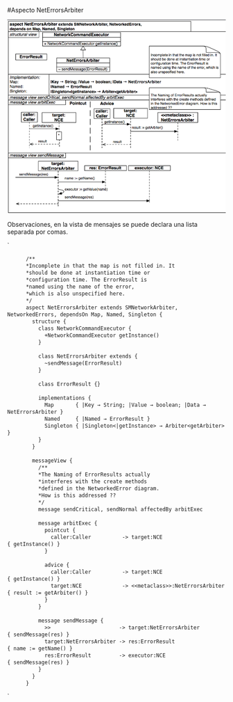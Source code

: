 #Aspecto NetErrorsArbiter

!["Aspecto NetErrorsArbiter"](img/NetErrorsArbiter.png "Aspecto NetErrorsArbiter")

Observaciones, en la vista de mensajes se puede declara una lista separada por comas.

`


          /**
		  *Incomplete in that the map is not filled in. It
		  *should be done at instantiation time or
		  *configuration time. The ErrorResult is
		  *named using the name of the error,
		  *which is also unspecified here.
		  */
          aspect NetErrorsArbiter extends SMNetworkArbiter, NetworkedErrors, dependsOn Map, Named, Singleton {
            structure {
			  class NetworkCommandExecutor {
			    +NetworkCommandExecutor getInstance()
			  }
			  
			  class NetErrorsArbiter extends {
			    ~sendMessage(ErrorResult)
			  }
			  
			  class ErrorResult {}
			  
			  implementations {
			    Map       { |Key → String; |Value → boolean; |Data → NetErrorsArbiter }
				Named     { |Named → ErrorResult }
				Singleton { |Singleton<|getInstance> → Arbiter<getArbiter> }
			  }
			}
			
			messageView {
			  /**
			  *The Naming of ErrorResults actually
			  *interferes with the create methods
			  *defined in the NetworkedError diagram.
			  *How is this addressed ??
			  */
			  message sendCritical, sendNormal affectedBy arbitExec
			  
			  message arbitExec {
			    pointcut {
				  caller:Caller          -> target:NCE                     { getInstance() }
				}
				
				advice {
				  caller:Caller          -> target:NCE                     { getInstance() }
				  target:NCE             -> <<metaclass>>:NetErrorsArbiter { result := getArbiter() }
				}
			  }
			  
			  message sendMessage {
			    >>                      -> target:NetErrorsArbiter         { sendMessage(res) }
				target:NetErrorsArbiter -> res:ErrorResult                 { name := getName() }
				res:ErrorResult         -> executor:NCE                    { sendMessage(res) }
			  }
			}
		  }


`
